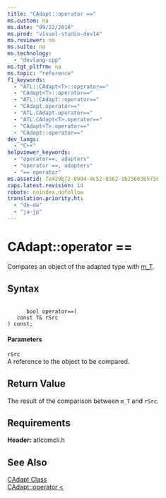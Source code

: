 ```yaml
---
title: "CAdapt::operator =="
ms.custom: na
ms.date: "09/22/2016"
ms.prod: "visual-studio-dev14"
ms.reviewer: na
ms.suite: na
ms.technology: 
  - "devlang-cpp"
ms.tgt_pltfrm: na
ms.topic: "reference"
f1_keywords: 
  - "ATL::CAdapt<T>::operator=="
  - "CAdapt<T>::operator=="
  - "ATL::CAdapt::operator=="
  - "CAdapt.operator=="
  - "ATL.CAdapt.operator=="
  - "ATL.CAdapt<T>.operator=="
  - "CAdapt<T>.operator=="
  - "CAdapt::operator=="
dev_langs: 
  - "C++"
helpviewer_keywords: 
  - "operator==, adapters"
  - "operator ==, adapters"
  - "== operator"
ms.assetid: fe429b72-0984-4c52-8362-1b256036573c
caps.latest.revision: 14
robots: noindex,nofollow
translation.priority.ht: 
  - "de-de"
  - "ja-jp"
---
```

# CAdapt::operator ==
Compares an object of the adapted type with [m_T](../vs140/cadapt--m_t.md).  
  
## Syntax  
  
```  
  
      bool operator==(  
   const T& rSrc  
) const;  
```  
  
#### Parameters  
 `rSrc`  
 A reference to the object to be compared.  
  
## Return Value  
 The result of the comparison between `m_T` and `rSrc`.  
  
## Requirements  
 **Header:** atlcomcli.h  
  
## See Also  
 [CAdapt Class](../vs140/cadapt-class.md)   
 [CAdapt::operator <](../vs140/cadapt--operator--.md)